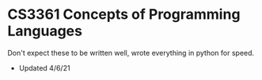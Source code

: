 # CS3361 Concepts of Programming Languages

Don't expect these to be written well, wrote everything in python for speed.
- Updated 4/6/21
